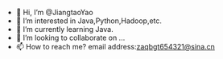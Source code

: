 - 👋 Hi, I’m @JiangtaoYao
- 👀 I’m interested in Java,Python,Hadoop,etc.
- 🌱 I’m currently learning Java.
- 💞️ I’m looking to collaborate on ...
- 📫 How to reach me? email address:zaqbgt654321@sina.cn

<!---
JiangtaoYao/JiangtaoYao is a ✨ special ✨ repository because its `README.md` (this file) appears on your GitHub profile.
You can click the Preview link to take a look at your changes.
--->
